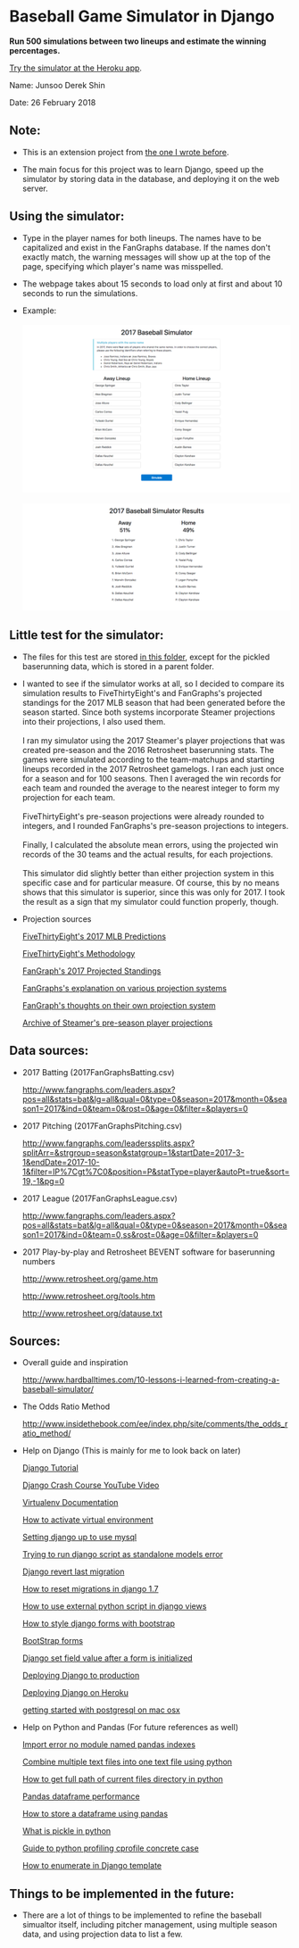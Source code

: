 # Baseball Game Simulator in Django

**Run 500 simulations between two lineups and estimate the winning percentages.**

[Try the simulator at the Heroku app](https://baseballsimulator.herokuapp.com).

Name: Junsoo Derek Shin

Date: 26 February 2018

## Note:

- This is an extension project from [the one I wrote before](https://github.com/junsooshin/baseballsimulator). 

- The main focus for this project was to learn Django, speed up the simulator
  by storing data in the database, and deploying it on the web server.

## Using the simulator:

- Type in the player names for both lineups. The names have to be capitalized and
  exist in the FanGraphs database. If the names don't exactly match, the warning
  messages will show up at the top of the page, specifying which player's name
  was misspelled.

- The webpage takes about 15 seconds to load only at first and about 10 seconds
  to run the simulations.

- Example:
<br><br>
![Main Page with the 2017 World Series Game 1 lineups](./screenshots/baseball_simulator_main_page.png "Main Page with the 2017 World Series Game 1 lineups")
<br><br>
![Results Page with the 2017 World Series Game 1 lineups](./screenshots/baseball_simulator_results_page.png "Results Page with the 2017 World Series Game 1 lineups")

## Little test for the simulator:

- The files for this test are stored [in this folder](https://github.com/junsooshin/baseballsimulator-django/tree/master/baseballsimulator/custom/steamer), except for
the pickled baserunning data, which is stored in a parent folder.

- I wanted to see if the simulator works at all, so I decided to compare its
  simulation results to FiveThirtyEight's and FanGraphs's projected standings
  for the 2017 MLB season that had been generated before the season started. 
  Since both systems incorporate Steamer projections into their projections, I 
  also used them.
  <br><br>
  I ran my simulator using the 2017 Steamer's player projections that was
  created pre-season and the 2016 Retrosheet baserunning stats. The games were
  simulated according to the team-matchups and starting lineups recorded in 
  the 2017 Retrosheet gamelogs. 
  I ran each just once for a season and for 100 seasons. Then I averaged the 
  win records for each team and rounded the average to the nearest integer to 
  form my projection for each team.
  <br><br>
  FiveThirtyEight's pre-season projections were already rounded to integers,
  and I rounded FanGraphs's pre-season projections to integers.
  <br><br>
  Finally, I calculated the absolute mean errors, using the projected win
  records of the 30 teams and the actual results, for each projections.
  <br><br>
  This simulator did slightly better than either projection system in this
  specific case and for particular measure. Of course, this by no means shows
  that this simulator is superior, since this was only for 2017. I took the
  result as a sign that my simulator could function properly, though.

- Projection sources

  [FiveThirtyEight's 2017 MLB Predictions](https://projects.fivethirtyeight.com/2017-mlb-predictions/)

  [FiveThirtyEight's Methodology](https://fivethirtyeight.com/features/how-our-2017-mlb-predictions-work/)

  [FanGraph's 2017 Projected Standings](https://www.fangraphs.com/standings/playoff-odds/fg/div?date=2017-04-01&dateDelta=&displayOption=)

  [FanGraphs's explanation on various projection systems](https://library.fangraphs.com/principles/projections/)

  [FanGraph's thoughts on their own projection system](https://blogs.fangraphs.com/lets-make-sure-were-honest-about-projections/)

  [Archive of Steamer's pre-season player projections](http://steamerprojections.com/blog/about-2/)

## Data sources:

- 2017 Batting (2017FanGraphsBatting.csv)
	
	<http://www.fangraphs.com/leaders.aspx?pos=all&stats=bat&lg=all&qual=0&type=0&season=2017&month=0&season1=2017&ind=0&team=0&rost=0&age=0&filter=&players=0>

- 2017 Pitching (2017FanGraphsPitching.csv)
	
	<http://www.fangraphs.com/leaderssplits.aspx?splitArr=&strgroup=season&statgroup=1&startDate=2017-3-1&endDate=2017-10-1&filter=IP%7Cgt%7C0&position=P&statType=player&autoPt=true&sort=19,-1&pg=0>

- 2017 League (2017FanGraphsLeague.csv)
	
	<http://www.fangraphs.com/leaders.aspx?pos=all&stats=bat&lg=all&qual=0&type=0&season=2017&month=0&season1=2017&ind=0&team=0,ss&rost=0&age=0&filter=&players=0>

- 2017 Play-by-play and Retrosheet BEVENT software for baserunning numbers
	
	<http://www.retrosheet.org/game.htm>

	<http://www.retrosheet.org/tools.htm>
	
	<http://www.retrosheet.org/datause.txt>

## Sources:

- Overall guide and inspiration

   <http://www.hardballtimes.com/10-lessons-i-learned-from-creating-a-baseball-simulator/>

- The Odds Ratio Method

   <http://www.insidethebook.com/ee/index.php/site/comments/the_odds_ratio_method/>

- Help on Django (This is mainly for me to look back on later)
	
   [Django Tutorial](https://docs.djangoproject.com/en/2.0/intro/tutorial01/)
   
   [Django Crash Course YouTube Video](https://www.youtube.com/watch?v=D6esTdOLXh4)
   
   [Virtualenv Documentation](https://virtualenv.pypa.io/en/stable/userguide/)
   
   [How to activate virtual environment](https://stackoverflow.com/questions/46896093/how-to-activate-virtual-environment-from-windows-10-command-prompt)
   
   [Setting django up to use mysql](https://stackoverflow.com/questions/19189813/setting-django-up-to-use-mysql)
   
   [Trying to run django script as standalone models error](https://stackoverflow.com/questions/34757353/trying-to-run-django-script-as-standalone-models-error)
   
   [Django revert last migration](https://stackoverflow.com/questions/32123477/django-revert-last-migration)
   
   [How to reset migrations in django 1.7](https://stackoverflow.com/questions/29253399/how-to-reset-migrations-in-django-1-7)
   
   [How to use external python script in django views](https://stackoverflow.com/questions/44759589/how-to-use-external-python-script-in-django-views)

   [How to style django forms with bootstrap](https://www.techinfected.net/2016/11/style-django-forms-with-bootstrap.html)
   
   [BootStrap forms](https://getbootstrap.com/docs/4.0/components/forms/#form-grid)
   
   [Django set field value after a form is initialized](https://stackoverflow.com/questions/813418/django-set-field-value-after-a-form-is-initialized)


   [Deploying Django to production](https://developer.mozilla.org/en-US/docs/Learn/Server-side/Django/Deployment)
   
   [Deploying Django on Heroku](https://devcenter.heroku.com/articles/django-app-configuration)
   
   [getting started with postgresql on mac osx](https://www.codementor.io/engineerapart/getting-started-with-postgresql-on-mac-osx-are8jcopb)


- Help on Python and Pandas (For future references as well)
   
   [Import error no module named pandas indexes](https://stackoverflow.com/questions/37371451/importerror-no-module-named-pandas-indexes)
   
   [Combine multiple text files into one text file using python](https://stackoverflow.com/questions/17749058/combine-multiple-text-files-into-one-text-file-using-python)
   
   [How to get full path of current files directory in python](https://stackoverflow.com/questions/3430372/how-to-get-full-path-of-current-files-directory-in-python)
   
   [Pandas dataframe performance](https://stackoverflow.com/questions/22084338/pandas-dataframe-performance)
   
   [How to store a dataframe using pandas](https://stackoverflow.com/questions/17098654/how-to-store-a-dataframe-using-pandas)
   
   [What is pickle in python](https://pythontips.com/2013/08/02/what-is-pickle-in-python/)
   
   [Guide to python profiling cprofile concrete case](https://julien.danjou.info/guide-to-python-profiling-cprofile-concrete-case-carbonara/)

   [How to enumerate in Django template](https://stackoverflow.com/questions/5013367/how-to-run-this-code-in-django-template)

## Things to be implemented in the future:

- There are a lot of things to be implemented to refine the baseball simualtor
  itself, including pitcher management, using multiple season data, and using
  projection data to list a few.
